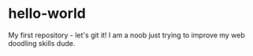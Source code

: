 # hello-world
My first repository - let's git it!
I am a noob just trying to improve my web doodling skills dude.
